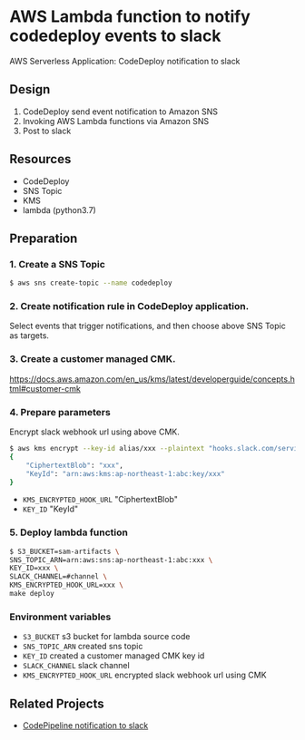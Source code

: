 # AWS Lambda function to notify codedeploy events to slack

AWS Serverless Application: CodeDeploy notification to slack

## Design

1. CodeDeploy send event notification to Amazon SNS
2. Invoking AWS Lambda functions via Amazon SNS
3. Post to slack

## Resources

- CodeDeploy
- SNS Topic
- KMS
- lambda (python3.7)

## Preparation

### 1. Create a SNS Topic

```bash
$ aws sns create-topic --name codedeploy
```

### 2. Create notification rule in CodeDeploy application.

Select events that trigger notifications, and then choose above SNS Topic as targets.

### 3. Create a customer managed CMK.

https://docs.aws.amazon.com/en_us/kms/latest/developerguide/concepts.html#customer-cmk

### 4. Prepare parameters

Encrypt slack webhook url using above CMK.

```bash
$ aws kms encrypt --key-id alias/xxx --plaintext "hooks.slack.com/services/xxx"
{
    "CiphertextBlob": "xxx",
    "KeyId": "arn:aws:kms:ap-northeast-1:abc:key/xxx"
}
```

- `KMS_ENCRYPTED_HOOK_URL`
  "CiphertextBlob"
- `KEY_ID`
  "KeyId"

### 5. Deploy lambda function

```bash
$ S3_BUCKET=sam-artifacts \
SNS_TOPIC_ARN=arn:aws:sns:ap-northeast-1:abc:xxx \
KEY_ID=xxx \
SLACK_CHANNEL=#channel \
KMS_ENCRYPTED_HOOK_URL=xxx \
make deploy
```

### Environment variables

- `S3_BUCKET`
  s3 bucket for lambda source code
- `SNS_TOPIC_ARN`
  created sns topic
- `KEY_ID`
  created a customer managed CMK key id
- `SLACK_CHANNEL`
  slack channel
- `KMS_ENCRYPTED_HOOK_URL`
  encrypted slack webhook url using CMK

## Related Projects

- [CodePipeline notification to slack](https://github.com/yyoshiki41/codepipeline-notification-to-slack)
